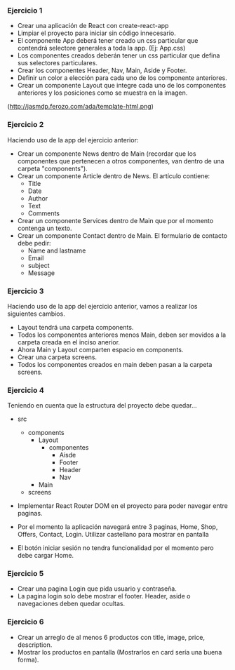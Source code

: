 ### Ejercicio 1

- Crear una aplicación de React con create-react-app
- Limpiar el proyecto para iniciar sin código innecesario.
- El componente App deberá tener creado un css particular que contendrá selectore generales a toda la app. (Ej: App.css)
- Los componentes creados deberán tener un css particular que defina sus selectores particulares.
- Crear los componentes Header, Nav, Main, Aside y Footer.
- Definir un color a elección para cada uno de los componente anteriores.
- Crear un componente Layout que integre cada uno de los componentes anteriores y los posiciones como se muestra en la imagen.

(http://jasmdp.ferozo.com/ada/template-html.png)

### Ejercicio 2

Haciendo uso de la app del ejercicio anterior:

- Crear un componente News dentro de Main (recordar que los componentes que pertenecen a otros componentes, van dentro de una carpeta "components").
- Crear un componente Article dentro de News. El artículo contiene:
  - Title
  - Date
  - Author
  - Text
  - Comments
- Crear un componente Services dentro de Main que por el momento contenga un texto.
- Crear un componente Contact dentro de Main. El formulario de contacto debe pedir:
  - Name and lastname
  - Email
  - subject
  - Message

### Ejercicio 3

Haciendo uso de la app del ejercicio anterior, vamos a realizar los siguientes cambios.

- Layout tendrá una carpeta components.
- Todos los componentes anteriores menos Main, deben ser movidos a la carpeta creada en el inciso anerior.
- Ahora Main y Layout comparten espacio en components.
- Crear una carpeta screens.
- Todos los componentes creados en main deben pasan a la carpeta screens.

### Ejercicio 4

Teniendo en cuenta que la estructura del proyecto debe quedar...

- src

  - components
    - Layout
      - componentes
        - Aisde
        - Footer
        - Header
        - Nav
    - Main
  - screens

- Implementar React Router DOM en el proyecto para poder navegar entre paginas.
- Por el momento la aplicación navegará entre 3 paginas, Home, Shop, Offers, Contact, Login. Utilizar castellano para mostrar en pantalla
- El botón iniciar sesión no tendra funcionalidad por el momento pero debe cargar Home.

### Ejercicio 5

- Crear una pagina Login que pida usuario y contraseña.
- La pagina login solo debe mostrar el footer. Header, aside o navegaciones deben quedar ocultas.

### Ejercicio 6

- Crear un arreglo de al menos 6 productos con title, image, price, description.
- Mostrar los productos en pantalla (Mostrarlos en card sería una buena forma).
